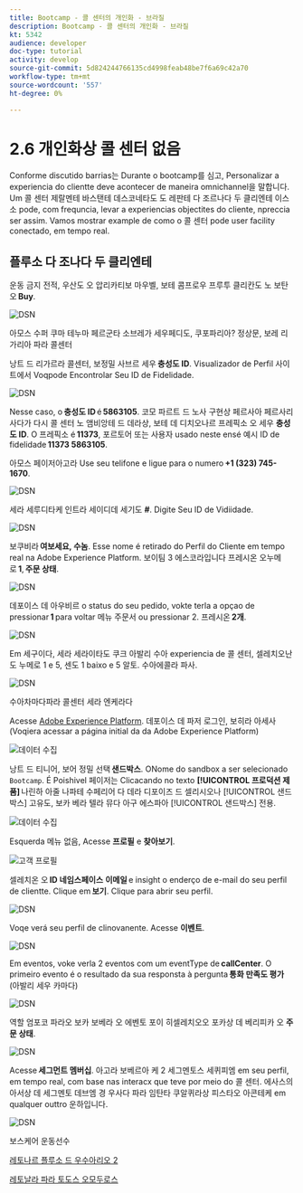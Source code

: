 ```yaml
---
title: Bootcamp - 콜 센터의 개인화 - 브라질
description: Bootcamp - 콜 센터의 개인화 - 브라질
kt: 5342
audience: developer
doc-type: tutorial
activity: develop
source-git-commit: 5d824244766135cd4998feab48be7f6a69c42a70
workflow-type: tm+mt
source-wordcount: '557'
ht-degree: 0%

---
```


# 2.6 개인화상 콜 센터 없음

Conforme discutido barrias는 Durante o bootcamp를 심고, Personalizar a experiencia do clientte deve acontecer de maneira omnichannel을 말합니다. Um 콜 센터 제랄멘테 바스탠테 데스코네타도 도 레판테 다 조르나다 두 클리엔테 이스소 pode, com frequncia, levar a experiencias objectites do cliente, npreccia ser assim. Vamos mostrar example de como o 콜 센터 pode user facility conectado, em tempo real.

## 플루소 다 조나다 두 클리엔테

운동 금지 전적, 우산도 오 압리카티보 마우벨, 보테 콤프로우 프루투 클리칸도 노 보탄오 **Buy**.

![DSN](./images/app20.png)

아모스 수퍼 쿠마 테누마 페르군타 소브레가 세우페디도, 쿠포파리아? 정상문, 보레 리가리아 파라 콜센터

낭트 드 리가르라 콜센터, 보정밀 사브르 세우 **충성도 ID**. Visualizador de Perfil 사이트에서 Voqpode Encontrolar Seu ID de Fidelidade.

![DSN](./images/cc1.png)

Nesse caso, o **충성도 ID** é **5863105**. 코모 파르트 드 노사 구현상 페르사아 페르사리사다가 다시 콜 센터 노 앰비앙테 드 데라상, 보테 데 디치오나르 프레픽소 오 세우 **충성도 ID**. O 프레픽소 é **11373**, 포르토어 또는 사용자 usado neste ensé 예시 ID de fidelidade **11373 5863105**.

아모스 페이저아고라 Use seu telifone e ligue para o numero **+1 (323) 745-1670**.

![DSN](./images/cc2.png)

세라 세루디타케 인트라 세이디데 세기도 **#**. Digite Seu ID de Vidiidade.

![DSN](./images/cc3.png)

보쿠비라 **여보세요, 수놈**. Esse nome é retirado do Perfil do Cliente em tempo real na Adobe Experience Platform. 보이팀 3 에스코라입니다 프레시온 오누메로 **1**, **주문 상태**.

![DSN](./images/cc4.png)

데포이스 데 아우비르 o status do seu pedido, vokte terla a opçao de pressionar **1** para voltar 메뉴 주문서 ou pressionar 2. 프레시온 **2개**.

![DSN](./images/cc5.png)

Em 세구이다, 세라 세라이타도 쿠크 아발리 수아 experiencia de 콜 센터, 셀레치오난도 누메로 1 e 5, 센도 1 baixo e 5 알토. 수아에콜라 파사.

![DSN](./images/cc6.png)

수아차마다파라 콜센터 세라 엔케라다

Acesse [Adobe Experience Platform](https://experience.adobe.com/platform). 데포이스 데 파저 로그인, 보히라 아세사(Voqiera acessar a página initial da da Adobe Experience Platform)

![데이터 수집](./images/home.png)

낭트 드 티니어, 보어 정밀 선택 **샌드박스**. ONome do sandbox a ser selecionado ``Bootcamp``. É Poishivel 페이저는 Clicacando no texto **[!UICONTROL 프로덕션 제품]** 나린하 아줄 나파테 수페리어 다 데라 디포이즈 드 셀리시오나 [!UICONTROL 샌드박스] 고유도, 보카 베라 텔라 뮤다 아구 에스파아 [!UICONTROL 샌드박스] 전용.

![데이터 수집](./images/sb1.png)

Esquerda 메뉴 없음, Acesse **프로필** e **찾아보기**.

![고객 프로필](./images/homemenu.png)

셀레치온 오 **ID 네임스페이스** **이메일** e insight o enderço de e-mail do seu perfil de clientte. Clique em **보기**. Clique para abrir seu perfil.

![DSN](./images/cc7.png)

Voqe verá seu perfil de clinovanente. Acesse **이벤트**.

![DSN](./images/cc8.png)

Em eventos, voke verla 2 eventos com um eventType de **callCenter**. O primeiro evento é o resultado da sua responsta à pergunta **통화 만족도 평가** (아발리 세우 카마다)

![DSN](./images/cc9.png)

역할 엄포코 파라오 보카 보베라 오 에벤토 포이 히셀레치오오 포카상 데 베리피카 오 **주문 상태**.

![DSN](./images/cc10.png)

Acesse **세그먼트 멤버십**. 아고라 보베르아 케 2 세그멘토스 세퀴피엠 em seu perfil, em tempo real, com base nas interacx que teve por meio do 콜 센터. 에사스의 아서상 데 세그멘토 데브엠 경 우사다 파라 임탄타 쿠알퀴라상 피스타오 아콘테케 em qualquer outtro 운하입니다.

![DSN](./images/cc11.png)

보스케어 운동선수

[레토나르 플루소 드 우수아리오 2](./uc2.md)

[레토날라 파라 토도스 오모두로스](../../overview.md)
